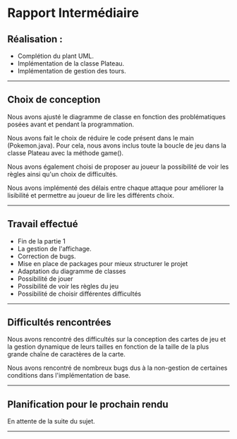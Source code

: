 # Rapport Intermédiaire



## Réalisation :
- Complétion du plant UML.
- Implémentation de la classe Plateau.
- Implémentation de gestion des tours.

____
## Choix de conception

Nous avons ajusté le diagramme de classe en fonction des problématiques posées avant et pendant la programmation.

Nous avons fait le choix de réduire le code présent dans le main (Pokemon.java). 
Pour cela, nous avons inclus toute la boucle de jeu dans la classe Plateau avec la méthode game().

Nous avons également choisi de proposer au joueur la possibilité de voir les règles ainsi qu'un choix de difficultés.

Nous avons implémenté des délais entre chaque attaque pour améliorer la lisibilité et permettre au joueur de lire les différents choix.
___

## Travail effectué

- Fin de la partie 1
- La gestion de l'affichage.
- Correction de bugs.
- Mise en place de packages pour mieux structurer le projet
- Adaptation du diagramme de classes
- Possibilité de jouer
- Possibilité de voir les règles du jeu
- Possibilité de choisir différentes difficultés

___

## Difficultés rencontrées

Nous avons rencontré des difficultés sur la conception des cartes de jeu et la gestion dynamique de leurs
tailles en fonction de la taille de la plus grande chaîne de caractères de la carte.

Nous avons rencontré de nombreux bugs dus à la non-gestion de certaines conditions dans l'implémentation de base.

___

## Planification pour le prochain rendu

En attente de la suite du sujet.

___
